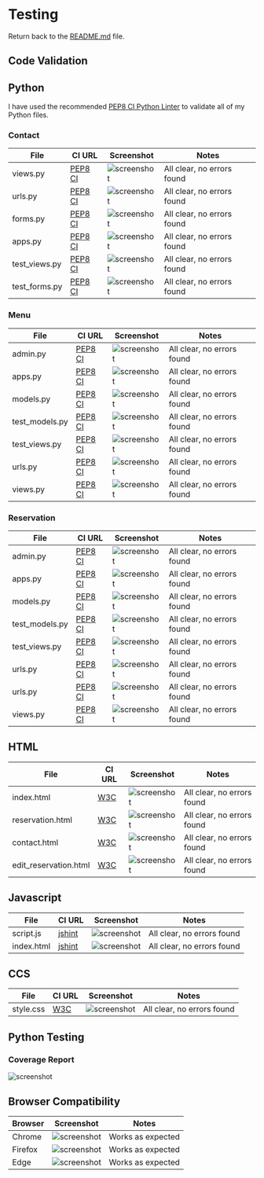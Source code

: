 # Testing

Return back to the [README.md](README.md) file.

## Code Validation

## Python

I have used the recommended [PEP8 CI Python Linter](https://pep8ci.herokuapp.com) to validate all of my Python files.
### Contact
| File | CI URL | Screenshot | Notes |
| --- | --- | --- | --- |
| views.py | [PEP8 CI](https://pep8ci.herokuapp.com/https://raw.githubusercontent.com/Briant-20/The-Savory-Spot/main/contact/views.py) | ![screenshot](documentation/contact_views.png) | All clear, no errors found |
| urls.py | [PEP8 CI](https://pep8ci.herokuapp.com/https://raw.githubusercontent.com/Briant-20/The-Savory-Spot/main/contact/urls.py) | ![screenshot](documentation/contact_urls.png) | All clear, no errors found |
| forms.py | [PEP8 CI](https://pep8ci.herokuapp.com/https://raw.githubusercontent.com/Briant-20/The-Savory-Spot/main/contact/forms.py) | ![screenshot](documentation/contact_forms.png) | All clear, no errors found |
| apps.py | [PEP8 CI](https://pep8ci.herokuapp.com/https://raw.githubusercontent.com/Briant-20/The-Savory-Spot/main/contact/apps.py) | ![screenshot](documentation/contact_apps.png) | All clear, no errors found |
| test_views.py | [PEP8 CI](https://pep8ci.herokuapp.com/https://raw.githubusercontent.com/Briant-20/The-Savory-Spot/main/contact/test_views.py) | ![screenshot](documentation/contact_test_views.png) | All clear, no errors found |
| test_forms.py | [PEP8 CI](https://pep8ci.herokuapp.com/https://raw.githubusercontent.com/Briant-20/The-Savory-Spot/main/contact/test_forms.py) | ![screenshot](documentation/contact_test_forms.png) | All clear, no errors found |

### Menu
| File | CI URL | Screenshot | Notes |
| --- | --- | --- | --- |
| admin.py | [PEP8 CI](https://pep8ci.herokuapp.com/https://raw.githubusercontent.com/Briant-20/The-Savory-Spot/main/menu/admin.py) | ![screenshot](documentation/menu_admin.png) | All clear, no errors found |
| apps.py | [PEP8 CI](https://pep8ci.herokuapp.com/https://raw.githubusercontent.com/Briant-20/The-Savory-Spot/main/menu/apps.py) | ![screenshot](documentation/menu_apps.png) | All clear, no errors found |
| models.py | [PEP8 CI](https://pep8ci.herokuapp.com/https://raw.githubusercontent.com/Briant-20/The-Savory-Spot/main/menu/models.py) | ![screenshot](documentation/menu_models.png) | All clear, no errors found |
| test_models.py | [PEP8 CI](https://pep8ci.herokuapp.com/https://raw.githubusercontent.com/Briant-20/The-Savory-Spot/main/menu/test_models.py) | ![screenshot](documentation/menu_test_models.png) | All clear, no errors found |
| test_views.py | [PEP8 CI](https://pep8ci.herokuapp.com/https://raw.githubusercontent.com/Briant-20/The-Savory-Spot/main/menu/test_views.py) | ![screenshot](documentation/menu_test_views.png) | All clear, no errors found |
| urls.py | [PEP8 CI](https://pep8ci.herokuapp.com/https://raw.githubusercontent.com/Briant-20/The-Savory-Spot/main/menu/urls.py) | ![screenshot](documentation/menu_urls.png) | All clear, no errors found |
| views.py | [PEP8 CI](https://pep8ci.herokuapp.com/https://raw.githubusercontent.com/Briant-20/The-Savory-Spot/main/menu/views.py) | ![screenshot](documentation/menu_views.png) | All clear, no errors found |

### Reservation
| File | CI URL | Screenshot | Notes |
| --- | --- | --- | --- |
| admin.py | [PEP8 CI](https://pep8ci.herokuapp.com/https://raw.githubusercontent.com/Briant-20/The-Savory-Spot/main/reservation/admin.py) | ![screenshot](documentation/reservation_admin.png) | All clear, no errors found |
| apps.py | [PEP8 CI](https://pep8ci.herokuapp.com/https://raw.githubusercontent.com/Briant-20/The-Savory-Spot/main/reservation/apps.py) | ![screenshot](documentation/reservation_apps.png) | All clear, no errors found |
| models.py | [PEP8 CI](https://pep8ci.herokuapp.com/https://raw.githubusercontent.com/Briant-20/The-Savory-Spot/main/reservation/models.py) | ![screenshot](documentation/reservation_models.png) | All clear, no errors found |
| test_models.py | [PEP8 CI](https://pep8ci.herokuapp.com/https://raw.githubusercontent.com/Briant-20/The-Savory-Spot/main/reservation/test_models.py) | ![screenshot](documentation/reservation_test_models.png) | All clear, no errors found |
| test_views.py | [PEP8 CI](https://pep8ci.herokuapp.com/https://raw.githubusercontent.com/Briant-20/The-Savory-Spot/main/reservation/test_views.py) | ![screenshot](documentation/reservation_test_views.png) | All clear, no errors found |
| urls.py | [PEP8 CI](https://pep8ci.herokuapp.com/https://raw.githubusercontent.com/Briant-20/The-Savory-Spot/main/reservation/urls.py) | ![screenshot](documentation/reservation_urls.png) | All clear, no errors found |
| urls.py | [PEP8 CI](https://pep8ci.herokuapp.com/https://raw.githubusercontent.com/Briant-20/The-Savory-Spot/main/reservation/urls.py) | ![screenshot](documentation/reservation_urls.png) | All clear, no errors found |
| views.py | [PEP8 CI](https://pep8ci.herokuapp.com/https://raw.githubusercontent.com/Briant-20/The-Savory-Spot/main/reservation/views.py) | ![screenshot](documentation/reservation_views.png) | All clear, no errors found |

## HTML
| File | CI URL | Screenshot | Notes |
| --- | --- | --- | --- |
| index.html | [W3C](https://validator.w3.org/nu/?showsource=yes&doc=https%3A%2F%2Fthe-savory-spot-36498e48077c.herokuapp.com%2F) | ![screenshot](documentation/index.png) | All clear, no errors found |
| reservation.html | [W3C](https://validator.w3.org/nu/?showsource=yes&doc=https%3A%2F%2Fthe-savory-spot-36498e48077c.herokuapp.com%2Freservation%2F) | ![screenshot](documentation/reservation.png) | All clear, no errors found |
| contact.html | [W3C](https://validator.w3.org/nu/?showsource=yes&doc=https%3A%2F%2Fthe-savory-spot-36498e48077c.herokuapp.com%2Fcontact%2F) | ![screenshot](documentation/contact.png) | All clear, no errors found |
| edit_reservation.html | [W3C](https://validator.w3.org/nu/?showsource=yes&doc=https%3A%2F%2Fthe-savory-spot-36498e48077c.herokuapp.com%2Fedit_reservation%2F) | ![screenshot](documentation/edit_reservation.png) | All clear, no errors found |

## Javascript
| File | CI URL | Screenshot | Notes |
| --- | --- | --- | --- |
| script.js | [jshint](https://jshint.com/) | ![screenshot](documentation/javascript.png) | All clear, no errors found |
| index.html | [jshint](https://jshint.com/) | ![screenshot](documentation/javascript2.png) | All clear, no errors found |

## CCS 
| File | CI URL | Screenshot | Notes |
| --- | --- | --- | --- |
| style.css | [W3C](https://jigsaw.w3.org/css-validator/validator?uri=https%3A%2F%2Fthe-savory-spot-36498e48077c.herokuapp.com%2F&profile=css3svg&usermedium=all&warning=1&vextwarning=&lang=en) | ![screenshot](documentation/css.png) | All clear, no errors found |

## Python Testing

### Coverage Report

![screenshot](documentation/coverage.png)

## Browser Compatibility

| Browser | Screenshot | Notes |
| --- | --- | --- |
| Chrome | ![screenshot](documentation/chrome.png) | Works as expected |
| Firefox | ![screenshot](documentation/firefox.png) | Works as expected |
| Edge | ![screenshot](documentation/edge.png) | Works as expected |